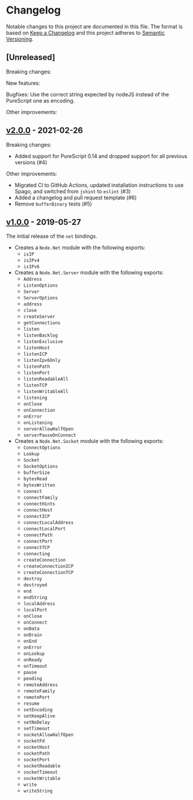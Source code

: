 # Changelog

Notable changes to this project are documented in this file. The format is based on [Keep a Changelog](https://keepachangelog.com/en/1.0.0/) and this project adheres to [Semantic Versioning](https://semver.org/spec/v2.0.0.html).

## [Unreleased]

Breaking changes:

New features:

Bugfixes:
Use the correct string expected by nodeJS instead of the PureScript one as encoding.

Other improvements:

## [v2.0.0](https://github.com/purescript-node/purescript-node-net/releases/tag/v2.0.0) - 2021-02-26

Breaking changes:
  - Added support for PureScript 0.14 and dropped support for all previous versions (#4)

Other improvements:
  - Migrated CI to GitHub Actions, updated installation instructions to use Spago, and switched from `jshint` to `eslint` (#3)
  - Added a changelog and pull request template (#6)
  - Remove `bufferBinary` tests (#5)

## [v1.0.0](https://github.com/purescript-node/purescript-node-net/releases/tag/v1.0.0) - 2019-05-27

The initial release of the `net` bindings.

* Creates a `Node.Net` module with the following exports:
    * `isIP`
    * `isIPv4`
    * `isIPv6`
* Creates a `Node.Net.Server` module with the following exports:
    * `Address`
    * `ListenOptions`
    * `Server`
    * `ServerOptions`
    * `address`
    * `close`
    * `createServer`
    * `getConnections`
    * `listen`
    * `listenBacklog`
    * `listenExclusive`
    * `listenHost`
    * `listenICP`
    * `listenIpv6Only`
    * `listenPath`
    * `listenPort`
    * `listenReadableAll`
    * `listenTCP`
    * `listenWritableAll`
    * `listening`
    * `onClose`
    * `onConnection`
    * `onError`
    * `onListening`
    * `serverAllowHalfOpen`
    * `serverPauseOnConnect`
* Creates a `Node.Net.Socket` module with the following exports:
    * `ConnectOptions`
    * `Lookup`
    * `Socket`
    * `SocketOptions`
    * `bufferSize`
    * `bytesRead`
    * `bytesWritten`
    * `connect`
    * `connectFamily`
    * `connectHints`
    * `connectHost`
    * `connectICP`
    * `connectLocalAddress`
    * `connectLocalPort`
    * `connectPath`
    * `connectPort`
    * `connectTCP`
    * `connecting`
    * `createConnection`
    * `createConnectionICP`
    * `createConnectionTCP`
    * `destroy`
    * `destroyed`
    * `end`
    * `endString`
    * `localAddress`
    * `localPort`
    * `onClose`
    * `onConnect`
    * `onData`
    * `onDrain`
    * `onEnd`
    * `onError`
    * `onLookup`
    * `onReady`
    * `onTimeout`
    * `pause`
    * `pending`
    * `remoteAddress`
    * `remoteFamily`
    * `remotePort`
    * `resume`
    * `setEncoding`
    * `setKeepAlive`
    * `setNoDelay`
    * `setTimeout`
    * `socketAllowHalfOpen`
    * `socketFd`
    * `socketHost`
    * `socketPath`
    * `socketPort`
    * `socketReadable`
    * `socketTimeout`
    * `socketWritable`
    * `write`
    * `writeString`


